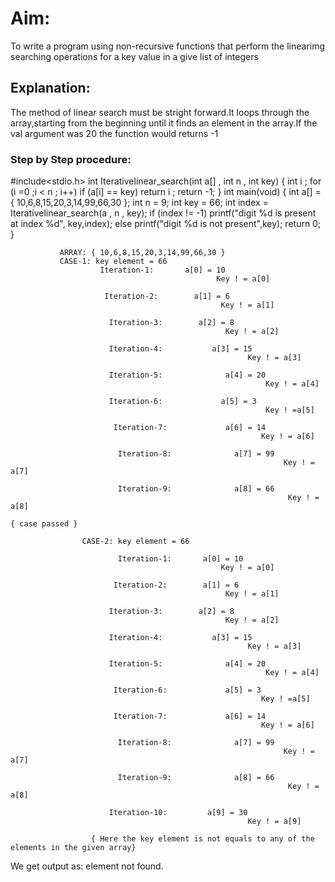 # Aim:
To write a program using non-recursive functions that perform the linearimg searching operations for a key value in a give list of integers

## Explanation:
The method of linear search must be stright forward.It loops through the array,starting from the beginning until it finds an element in the array.If the val argument was 20 the function would returns -1

### Step by Step procedure:
 #include<stdio.h>
int Iterativelinear_search(int a[] , int n , int key)
{
    int i ;
    for (i =0 ;i < n ; i++)
        if (a[i] == key)
            return i ;
    return -1;
}
int main(void)
{
    int a[] = { 10,6,8,15,20,3,14,99,66,30 };
    int n = 9;
    int key = 66;
    int index = Iterativelinear_search(a , n , key);
    if (index != -1)
       printf("digit %d is present at index %d", key,index);
    else
        printf("digit %d is not present",key);
    return 0;
}

 
   
               ARRAY: { 10,6,8,15,20,3,14,99,66,30 }
               CASE-1: key element = 66
                        Iteration-1:       a[0] = 10
                                                  Key ! = a[0]

                         Iteration-2:        a[1] = 6
                                                   Key ! = a[1]

                          Iteration-3:        a[2] = 8
                                                    Key ! = a[2]

                          Iteration-4:           a[3] = 15
                                                         Key ! = a[3]

                          Iteration-5:              a[4] = 20
                                                             Key ! = a[4]
                                                             
                          Iteration-6:             a[5] = 3 
                                                             Key ! =a[5]

                           Iteration-7:             a[6] = 14 
                                                            Key ! = a[6]

                            Iteration-8:              a[7] = 99
                                                                 Key ! = a[7]

                            Iteration-9:              a[8] = 66
                                                                  Key ! = a[8]
                                                                                         { case passed }  
                           
                    CASE-2: key element = 66
                           
                            Iteration-1:       a[0] = 10
                                                   Key ! = a[0]

                           Iteration-2:        a[1] = 6
                                                    Key ! = a[1]

                          Iteration-3:        a[2] = 8
                                                    Key ! = a[2]

                          Iteration-4:           a[3] = 15
                                                         Key ! = a[3]

                          Iteration-5:              a[4] = 20
                                                             Key ! = a[4]

                           Iteration-6:             a[5] = 3 
                                                            Key ! =a[5]

                           Iteration-7:             a[6] = 14 
                                                            Key ! = a[6]

                            Iteration-8:              a[7] = 99
                                                                 Key ! = a[7]

                            Iteration-9:              a[8] = 66
                                                                  Key ! = a[8]
                          
                          Iteration-10:         a[9] = 30
                                                         Key ! = a[9]
                      
                      { Here the key element is not equals to any of the elements in the given array}

We get output as:     element not found.

                      
                                                                        
                                                           




        
    

    

